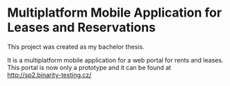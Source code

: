 # Multiplatform Mobile Application for Leases and Reservations

This project was created as my bachelor thesis.

It is a multiplatform mobile application for a web portal for rents and leases. 
This portal is now only a prototype and it can be found at http://sp2.binarity-testing.cz/
